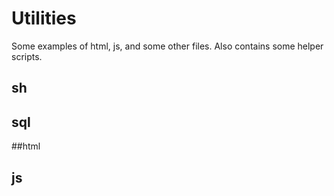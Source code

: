 # Utilities

Some examples of html, js, and some other files.  Also contains some helper scripts.

## sh

## sql

##html

## js